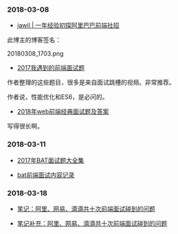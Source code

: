 


### 2018-03-08

- [jawil | 一年经验初探阿里巴巴前端社招](https://github.com/jawil/blog/issues/22)


此博主的博客签名：

20180308_1703.png


- [2017我遇到的前端面试题](https://blog.dunizb.com//2017/09/08/interview-questions-2017/)

作者整理的这些题目，很多是来自面试跳槽的视频。非常推荐。

作者说，性能优化和ES6，是必问的。



- [2018年web前端经典面试题及答案](https://www.cnblogs.com/wdlhao/p/8290436.html)

写得很长啊。


### 2018-03-11

- [2017年BAT面试题大全集](http://www.bijishequ.com/detail/421600?p=)

- [bat前端面试内容记录](https://www.jianshu.com/p/d94d5290328c)



### 2018-03-18

- [笔记：阿里、网易、滴滴共十次前端面试碰到的问题](https://zhoukekestar.github.io/notes/2017/06/07/interview-answers.html)

- [笔记补充：阿里、网易、滴滴共十次前端面试碰到的问题](https://zhoukekestar.github.io/notes/2017/07/06/interview-answers.html)



